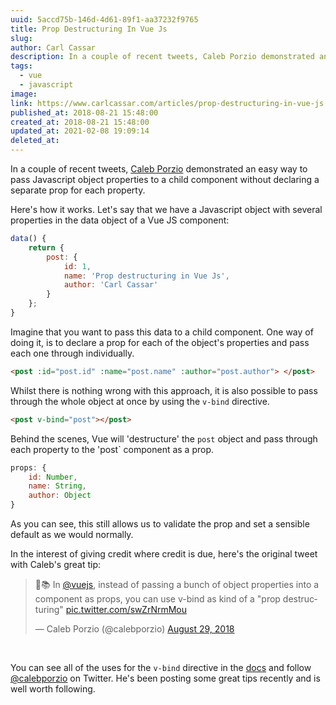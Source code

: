 ```yaml
---
uuid: 5accd75b-146d-4d61-89f1-aa37232f9765
title: Prop Destructuring In Vue Js
slug: 
author: Carl Cassar
description: In a couple of recent tweets, Caleb Porzio demonstrated an easy way to pass JavaScript object properties to a child component without declaring a separate prop for each property.
tags:
  - vue
  - javascript
image: 
link: https://www.carlcassar.com/articles/prop-destructuring-in-vue-js
published_at: 2018-08-21 15:48:00
created_at: 2018-08-21 15:48:00
updated_at: 2021-02-08 19:09:14
deleted_at:
---
```

In a couple of recent tweets, [Caleb Porzio](https://twitter.com/calebporzio) demonstrated an easy way to pass Javascript object properties to a child component without declaring a separate prop for each property.

Here's how it works. Let's say that we have a Javascript object with several properties in the data object of a Vue JS component:

```js
data() {
    return {
        post: {
            id: 1,
            name: 'Prop destructuring in Vue Js',
            author: 'Carl Cassar'
        }
    };
}
```

Imagine that you want to pass this data to a child component. One way of doing it, is to declare a prop for each of the object's properties and pass each one through individually.

```html
<post :id="post.id" :name="post.name" :author="post.author"> </post>
```

Whilst there is nothing wrong with this approach, it is also possible to pass through the whole object at once by using the `v-bind` directive.

```html
<post v-bind="post"></post>
```

Behind the scenes, Vue will 'destructure' the `post` object and pass through each property to the 'post` component as a prop.

```javascript
props: {
    id: Number,
    name: String,
    author: Object
}
```

As you can see, this still allows us to validate the prop and set a sensible default as we would normally.

In the interest of giving credit where credit is due, here's the original tweet with Caleb's great tip:

<blockquote class="twitter-tweet"><p lang="en" dir="ltr">📒📚 In <a href="https://twitter.com/vuejs?ref_src=twsrc%5Etfw">@vuejs</a>, instead of passing a bunch of object properties into a component as props, you can use v-bind as kind of a &quot;prop destructuring&quot; <a href="https://t.co/swZrNrmMou">pic.twitter.com/swZrNrmMou</a></p>&mdash; Caleb Porzio (@calebporzio) <a href="https://twitter.com/calebporzio/status/1034846966730158080?ref_src=twsrc%5Etfw">August 29, 2018</a></blockquote>

<br/>

You can see all of the uses for the `v-bind` directive in the [docs](https://vuejs.org/v2/api/#v-bind) and follow [@calebporzio](https://twitter.com/calebporzio) on Twitter. He's been posting some great tips recently and is well worth following.
